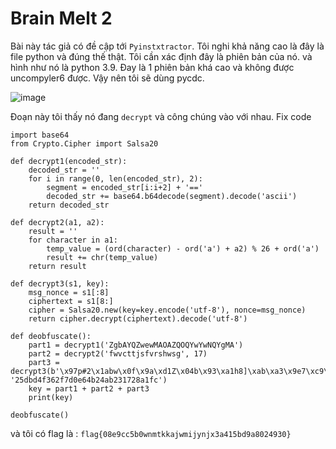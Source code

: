 
# Brain Melt 2

Bài này tác giả có đề cập tới `Pyinstxtractor`. Tôi nghi khả năng cao là đây là file python và đúng thế thật. Tôi cần xác định đây là phiên bản của nó. và hình như nó là python 3.9. Đay là 1 phiên bản khá cao và không được uncompyler6 được. Vậy nên tôi sẽ dùng pycdc. 

![image](https://github.com/daglongg/ctf.nahamcon/assets/138242812/6274db9d-2a8a-46ea-9296-2892984174b7)

Đoạn này tôi thấy nó đang `decrypt` và công chúng vào với nhau. Fix code

```
import base64
from Crypto.Cipher import Salsa20

def decrypt1(encoded_str):
    decoded_str = ''
    for i in range(0, len(encoded_str), 2):
        segment = encoded_str[i:i+2] + '=='
        decoded_str += base64.b64decode(segment).decode('ascii')
    return decoded_str

def decrypt2(a1, a2):
    result = ''
    for character in a1:
        temp_value = (ord(character) - ord('a') + a2) % 26 + ord('a')
        result += chr(temp_value)
    return result

def decrypt3(s1, key):
    msg_nonce = s1[:8]
    ciphertext = s1[8:]
    cipher = Salsa20.new(key=key.encode('utf-8'), nonce=msg_nonce)
    return cipher.decrypt(ciphertext).decode('utf-8')

def deobfuscate():
    part1 = decrypt1('ZgbAYQZwewMAOAZQOQYwYwNQYgMA')
    part2 = decrypt2('fwvcttjsfvrshwsg', 17)
    part3 = decrypt3(b'\x97p#2\x1abw\x0f\x9a\xd1Z\x04b\x93\xa1h8]\xab\xa3\x9e7\xc9\xe8\x9b', '25dbd4f362f7d0e64b24ab231728a1fc')
    key = part1 + part2 + part3
    print(key)

deobfuscate()
```

và tôi có flag là : `flag{08e9cc5b0wnmtkkajwmijynjx3a415bd9a8024930}`

